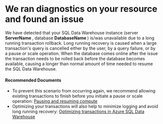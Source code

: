 <properties 
    pageTitle="Long running database recovery detected" 
    description="Long recovery" 
    infoBubbleText="Long running database recovery detected. See details for more info." 
    service="microsoft.sql" 
    resource="" 
    authors="saltug" 
    authoralias="saltug"
    displayOrder="" 
    articleId="LongRecovery-13FA01C0-7B1F-4F2B-ADAA-3792A581BF40" 
    diagnosticScenario="dwasc" 
    selfHelpType="rca" 
    supportTopicIds="" 
    resourceTags="datawarehouse" 
    productPesIds="" 
    cloudEnvironments="public" 
/> 
# We ran diagnostics on your resource and found an issue 

<!--issueDescription--> 
We have detected that your SQL Data Warehouse instance (server **<!--$ServerName--> ServerName <!--/$ServerName-->** , database **<!--$DatabaseName--> DatabaseName <!--/$DatabaseName-->**) is/was unavailable due to a long running transaction rollback. Long running recovery is caused when a large transaction's query is cancelled either by the user, by a query failure, or by a pause or scale operation. When the database comes online after the issue the transaction needs to be rolled back before the database becomes available, causing a longer than normal amount of time needed to resume the SQL Data Warehouse.
<!--/issueDescription--> 

#### **Recommended Documents**

* To prevent this scenario from occurring again, we recommend allowing existing transactions to finish before you initiate a pause or scale operation: [Pausing and resuming compute](https://docs.microsoft.com/azure/sql-data-warehouse/sql-data-warehouse-manage-compute-overview#pausing-and-resuming-compute)
* Optimizing your transactions will also help to minimize logging and avoid long running recovery: [Optimizing transactions in Azure SQL Data Warehouse](https://docs.microsoft.com/azure/sql-data-warehouse/sql-data-warehouse-develop-best-practices-transactions) 
